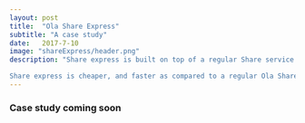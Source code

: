 ```yaml
---
layout: post
title:  "Ola Share Express"
subtitle: "A case study"
date:   2017-7-10
image: "shareExpress/header.png"
description: "Share express is built on top of a regular Share service. A regular Share service is a door-to-door service, whereas Share Express only operates on fixed routes, users are assigned boarding and drop points on a fixed route but within walking distance form their current location.

Share express is cheaper, and faster as compared to a regular Ola Share service. "
---
```


<h3>Case study coming soon</h3>
<!-- <p>
    Share express is built on top of a regular Share service. A regular Share service is a door-to-door service, whereas Share Express only operates on fixed routes, users are assigned boarding and drop points on a fixed route but within walking distance form their current location.
</p>
<p>
    Share express is cheaper, and faster as compared to a regular Ola Share service.
</p>

<h3>
    Existing service
</h3>
<p>
    Share express is built on top of a regular Share service. A regular Share service is a door-to-door service, whereas Share Express only operates on fixed routes, users are assigned boarding and drop points on a fixed route but within walking distance form their current location.
</p>
<h3>
    Business goals
</h3> -->